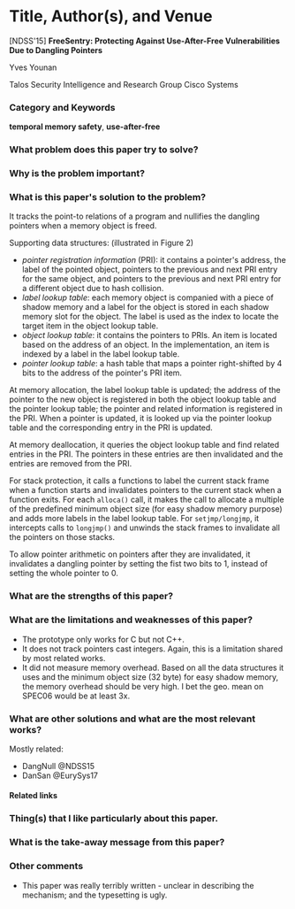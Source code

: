 # Title, Author(s), and Venue
[NDSS'15] **FreeSentry: Protecting Against Use-After-Free Vulnerabilities Due to
Dangling Pointers**

Yves Younan

Talos Security Intelligence and Research Group Cisco Systems

### Category and Keywords
**temporal memory safety**, **use-after-free**

### What problem does this paper try to solve?

### Why is the problem important?

### What is this paper's solution to the problem?
It tracks the point-to relations of a program and nullifies the dangling
pointers when a memory object is freed.

Supporting data structures: (illustrated in Figure 2)
- *pointer registration information* (PRI): it contains a pointer's address,
  the label of the pointed object, pointers to the previous and next PRI entry
  for the same object, and pointers to the previous and next PRI entry for
  a different object due to hash collision.
- *label lookup table*: each memory object is companied with a piece of shadow
  memory and a label for the object is stored in each shadow memory slot for
  the object. The label is used as the index to locate the target item in the
  object lookup table.
- *object lookup table*: it contains the pointers to PRIs.  An item is located
  based on the address of an object. In the implementation, an item is indexed
  by a label in the label lookup table.
- *pointer lookup table*: a hash table that maps a pointer right-shifted by
  4 bits to the address of the pointer's PRI item.

At memory allocation, the label lookup table is updated; the address of the
pointer to the new object is registered in both the object lookup table and
the pointer lookup table; the pointer and related information is registered
in the PRI.
When a pointer is updated, it is looked up via the pointer lookup table
and the corresponding entry in the PRI is updated.

At memory deallocation, it queries the object lookup table and find related
entries in the PRI. The pointers in these entries are then invalidated and
the entries are removed from the PRI.

For stack protection, it calls a functions to label the current stack frame
when a function starts and invalidates pointers to the current stack when
a function exits.  For each `alloca()` call, it makes the call to allocate
a multiple of the predefined minimum object size (for easy shadow
memory purpose) and adds more labels in the label lookup table.
For `setjmp/longjmp`, it intercepts calls to `longjmp()` and unwinds
the stack frames to invalidate all the pointers on those stacks.

To allow pointer arithmetic on pointers after they are invalidated,
it invalidates a dangling pointer by setting the fist two bits to 1, instead
of setting the whole pointer to 0.

### What are the strengths of this paper?

### What are the limitations and weaknesses of this paper?
- The prototype only works for C but not C++.
- It does not track pointers cast integers. Again, this is a limitation shared
  by most related works.
- It did not measure memory overhead. Based on all the data structures it
  uses and the minimum object size (32 byte) for easy shadow memory,
  the memory overhead should be very high. I bet the geo. mean on SPEC06
  would be at least 3x.

### What are other solutions and what are the most relevant works?
Mostly related:
- DangNull @NDSS15
- DanSan   @EurySys17

#### Related links

### Thing(s) that I like particularly about this paper.

### What is the take-away message from this paper?

### Other comments
- This paper was really terribly written - unclear in describing the mechanism;
  and the typesetting is ugly.
